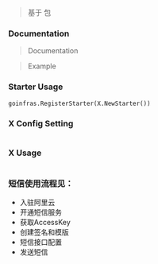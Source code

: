 > 基于  包

### Documentation

> Documentation 

> Example 



### Starter Usage
```
goinfras.RegisterStarter(X.NewStarter())

```

### X Config Setting

```

```

### X  Usage

```

```

### 短信使用流程见：
- 入驻阿里云
- 开通短信服务
- 获取AccessKey
- 创建签名和模版
- 短信接口配置
- 发送短信

